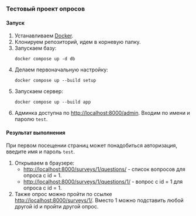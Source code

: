 ### Тестовый проект опросов

#### Запуск

1. Устанавливаем [Docker](https://docs.docker.com/).
2. Клонируем репозиторий, идем в корневую папку.
3. Запускаем базу:
   ```shell
   docker compose up -d db
   ```
4. Делаем первоначальную настройку:
   ```shell
   docker compose up --build setup
   ```
5. Запускаем сервер:
   ```shell
   docker compose up --build app
   ```
6. Админка доступна по [http://localhost:8000/admin](http://localhost:8000/admin). Входим по имени и паролю `test`.

#### Результат выполнения

При первом посещении страниц может понадобиться авторизация, введите имя и пароль `test`.

1. Открываем в браузере:
    - [http://localhost:8000/surveys/1/questions/](http://localhost:8000/surveys/1/questions/) - список вопросов для
      опроса c id = 1.
    - [http://localhost:8000/surveys/1/questions/1/](http://localhost:8000/surveys/1/questions/1/) - вопрос с id = 1 для
      опроса с id = 1.
2. Также опрос можно пройти по ссылке [http://localhost:8000/surveys/1/](http://localhost:8000/surveys/1/). Вместо 1
   можно подставить любой другой id и пройти другой опрос.